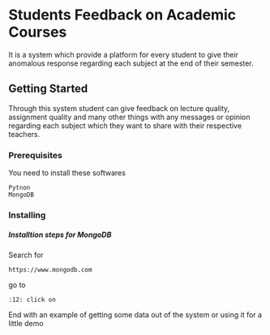# Students Feedback on Academic Courses

It is a system which provide a platform for every student to give their anomalous response regarding each subject at the end of their semester.

## Getting Started


Through this system student can give feedback on lecture quality, assignment quality and many other things with any messages or opinion regarding each subject which they want to share with their respective teachers.


### Prerequisites

You need to install these softwares

```
Pytnon
MongoDB
```


### Installing

##### Installtion steps for MongoDB 

Search for 

```
https://www.mongodb.com
```

go to

```
:12: click on
```

End with an example of getting some data out of the system or using it for a little demo
